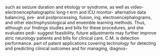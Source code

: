 such as seizure duration and etiology or syndrome, as well as video- electroencephalographic long-t erm and ICU monitor-
alternative data balancing, pre- and postprocessing, fusion, ing, electroencephalograms, and other electrophysiological
and ensemble learning methods. Thus, although our findings studies and bills for these procedures, and she evaluates pedi-
suggest feasibility, future adjustments may further improve atric neurology patients and bills for clinical care. C.M. is
detection performance. part of patent applications covering technology for detecting
and predicting clinical outcomes and for managing, diagnos-